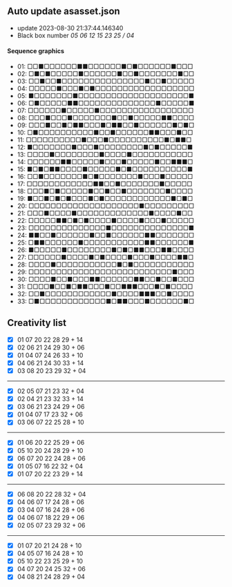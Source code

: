 ## Auto update asasset.json

* update 2023-08-30 21:37:44.146340
* Black box number _05 06 12 15 23 25 / 04_
#### Sequence graphics

* 01: □□■□□□□□□■■□□□□□□■□■□□□□□□■□□□
* 02: □■□■□□□□□■□□□□□□■□□■□□□□□□□■□□
* 03: □□■□□■□□□□□□□□□□□□□□□■□□■□□□□□
* 04: □□□□□■□□□■□■□□□□□□□□□□□□□□□□□□
* 05: ■□□□□□□□■□□□□□□□□□□□□□□□□□□□□■
* 06: □■□□□□□■■□□□□□□□□□□□□□□■□□□□□■
* 07: □□□□□□■□□□□□■□□□□□□□□□□□□□□□□□
* 08: □□□■□□□■□□□□□□□■□□■□□□□□■■□□□□
* 09: □□□■□□■□■■□□□■□■■□□■□□□□□□■□■□
* 10: □■□□□□□□□□□□■□□■□□□□□□■■□□□■□□
* 11: □□□□□□□□□□■□□□■□□□□□□□□□□■□■■□
* 12: ■□□□□□□□■□□□■□□□□□□□□■□■□□□□□■
* 13: □□□□■□□□□□□□□■□□□□■□□□□□□□□□□□
* 14: □□□□□□■■□□□□□■□□□■□□□□□■□□■■■□
* 15: ■□■□■■□□□□■□□□□□■□■□□□□□□□□□□■
* 16: □□■□□□□□□□■□■□□□□□□□■□□□■□□□□□
* 17: □□□□□□□□□□□□■■□□■□□□□□□□■□□□□□
* 18: □□□■□■□□□□□■□□■□□■□□□□□□□■□□□□
* 19: ■□□■□■□■□□□■□■□□□□□□□□□□□□■□■□
* 20: □□□□□□□□□□□□□□□□□□□□■□□□□□□□□□
* 21: □□□■□□□□■□□□□□□□□□□□□□■□□□□■□□
* 22: □□□□□■■□■□■□□□□■□□□□■□□□■□□□□□
* 23: □□□□□□□□□□□□□□■□□□□□□□□□□□□□□■
* 24: ■■□□■□□□□□□■□□■□□□□□□■■□□□□□□□
* 25: □■■□□□□□□■□□□□□□□□□□□■■□□□□□□■
* 26: ■□□□□□■□□□□□□□□■□■□■■□□□■■□□□□
* 27: □□□□□□■□□□□■□■□□□□■□□□■□□□□■■□
* 28: □□□□■□□□□□□□□□□□■□■□□□□□□□□□□□
* 29: □□□□□□□□□□□□□□□□□□□□□□□□□□■□□□
* 30: □□□□■□□■□□□■■□□□□□□■■□□■□□■□□□
* 31: □□□□■□□■□■■□□□■□□■■■□□□■□■□□□□
* 32: □□■□□□□□□□□□□□□■□□□□■■■□□■□□□□
* 33: □■□□□□□□□□□□□□■□■■□□□■□□□□□□■□
## Creativity list

- [x] 01 07 20 22 28 29 + 14
- [x] 02 06 21 24 29 30 + 06
- [x] 01 04 07 24 26 33 + 10
- [x] 04 06 21 24 30 33 + 14
- [x] 03 08 20 23 29 32 + 04
***
- [x] 02 05 07 21 23 32 + 04
- [x] 02 04 21 23 32 33 + 14
- [x] 03 06 21 23 24 29 + 06
- [x] 01 04 07 17 23 32 + 06
- [x] 03 06 07 22 25 28 + 10
***
- [x] 01 06 20 22 25 29 + 06
- [x] 05 10 20 24 28 29 + 10
- [x] 06 07 20 22 24 28 + 06
- [x] 01 05 07 16 22 32 + 04
- [x] 01 07 20 22 23 29 + 14
***
- [x] 06 08 20 22 28 32 + 04
- [x] 04 06 07 17 24 28 + 06
- [x] 03 04 07 16 24 28 + 06
- [x] 04 06 07 18 22 29 + 06
- [x] 02 05 07 23 29 32 + 06
***
- [x] 01 07 20 21 24 28 + 10
- [x] 04 05 07 16 24 28 + 10
- [x] 05 10 22 23 25 29 + 10
- [x] 04 07 20 24 25 32 + 06
- [x] 04 08 21 24 28 29 + 04
